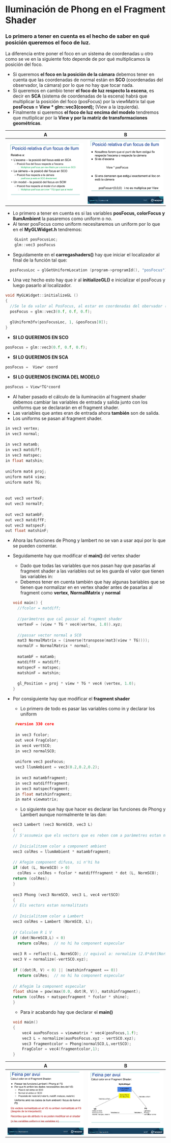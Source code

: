 
# Iluminación de Phong en el Fragment Shader

### Lo primero a tener en cuenta es el hecho de saber en qué posición queremos el foco de luz. 

La diferencia entre poner el foco en un sistema de coordenadas u otro como se ve en la siguiente foto depende de por qué multiplicamos la posición del foco.
 - Si queremos **el foco en la posición de la cámara** debemos tener en cuenta que las coordenadas de normal están en **SCO** (coordenadas del observador, la cámara) por lo que no hay que tocar nada.
 - Si queremos en cambio tener **el foco de luz respecto la escena**, es decir en **SCA** (sistema de coordenadas de la escena) habrá que multiplicar la posición del foco (posFocus) por la viewMatrix tal que **posFocus = View * glm::vec3(coord);** (View a la izquierda).
 - Finalmente si queremos **el foco de luz encima del modelo** tendremos que mutliplicar por la **View y por la matríz de transformaciones geométricas**.

A             |  B
:-------------------------:|:-------------------------:
![](https://github.com/aalexisp/UPC/blob/master/IDI/images/image5.png)  |  ![](https://github.com/aalexisp/UPC/blob/master/IDI/images/image7.png)

 - Lo primero a tener en cuenta es si las variables **posFocus, colorFocus y llumAmbient** la pasaremos como uniform o no.
 - Al tener posFocus como uniform necesitaremos un uniform por lo que en el **MyGLWidget.h** tendremos:

```c++
    GLuint posFocusLoc;
    glm::vec3 posFocus
  ```
  
  - Seguidamente en el **carregashaders()** hay que iniciar el localizador al final de la función tal que:
  ```c++
    posFocusLoc = glGetUniformLocation (program->programId(), "posFocus");
  ```
  - Una vez hecho esto hay que ir al **initializeGL()** e inicializar el posFocus y luego pasarlo al localizador.
  ```c++
  void MyGLWidget::initializeGL ()
{
    //Se le da valor al PosFocus, al estar en coordenadas del obervador (SCO, cámara) debemos poner x = y = z = 0
    posFocus = glm::vec3(0.f, 0.f, 0.f);
  
    glUniform3fv(posFocusLoc, 1, &posFocus[0]);
}

  ```
 - **SI LO QUEREMOS EN SCO**
 ```c++ 
 posFocus = glm::vec3(0.f, 0.f, 0.f);
 ```
 - **SI LO QUEREMOS EN SCA**
 ```c++ 
 posFocus =  View* coord
 ```
 - **SI LO QUEREMOS ENCIMA DEL MODELO**
 ```c++
 posFocus = View*TG*coord
 ```
  - Al haber pasado el cálculo de la iluminación al fragment shader debemos cambiar las variables de entrada y salida junto con los uniforms que se declararán en el fragment shader. 
  - Las variables que antes eran de entrada ahora **también** son de salida.
  - Los uniforms se pasan al fragment shader.
  
  ```c++  
  in vec3 vertex;
  in vec3 normal;

  in vec3 matamb;
  in vec3 matdiff;
  in vec3 matspec;
  in float matshin;

  uniform mat4 proj;
  uniform mat4 view;
  uniform mat4 TG;


  out vec3 vertexF;
  out vec3 normalF;

  out vec3 matambF;
  out vec3 matdiffF;
  out vec3 matspecF;
  out float matshinF;
  ``` 
  - Ahora las funciones de Phong y lambert no se van a usar aqui por lo que se pueden comentar.
  - Seguidamente hay que modificar el **main()** del vertex shader
    - Dado que todas las variables que nos pasan hay que pasarlas al fragment shader a las variables out se les guarda el valor que tienen las variables in:
    - Debemos tener en cuenta también que hay algunas bariables que se tienen que normalizar en en vertex shader antes de pasarlas al fragment como **vertex**, **NormalMatrix** y **normal**
    
    ```c++
    void main() {
      //fcolor = matdiff;

      //paràmetres que cal passar al fragment shader
      vertexF = (view * TG * vec4(vertex, 1.0)).xyz;

      //passar vector normal a SCO
      mat3 NormalMatrix = (inverse(transpose(mat3(view * TG))));
      normalF = NormalMatrix * normal;

      matambF = matamb;
      matdiffF = matdiff;
      matspecF = matspec;
      matshinF = matshin;

      gl_Position = proj * view * TG * vec4 (vertex, 1.0);
    }

    ```
    
  - Por consiguiente hay que modificar el **fragment shader**
    - Lo primero de todo es pasar las variables como in y declarar los uniform
    ```c++
     #version 330 core

     in vec3 fcolor;
     out vec4 FragColor;
     in vec4 vertSCO;
     in vec3 normalSCO;

     uniform vec3 posFocus;
     vec3 llumAmbient = vec3(0.2,0.2,0.2);

     in vec3 matambfragment;
     in vec3 matdifffragment;
     in vec3 matspecfragment;
     in float matshinfragment;
     in mat4 viewmatrix;
    ```
    
    - Lo siguiente que hay que hacer es declarar las funciones de Phong y Lambert aunque normalmente te las dan:
    
    ```c++
    vec3 Lambert (vec3 NormSCO, vec3 L)
    {
    // S'assumeix que els vectors que es reben com a paràmetres estan normalitzats

    // Inicialitzem color a component ambient
    vec3 colRes = llumAmbient * matambfragment;

    // Afegim component difusa, si n'hi ha
    if (dot (L, NormSCO) > 0)
      colRes = colRes + fcolor * matdifffragment * dot (L, NormSCO);
    return (colRes);
    }

    vec3 Phong (vec3 NormSCO, vec3 L, vec4 vertSCO)
    {
    // Els vectors estan normalitzats

    // Inicialitzem color a Lambert
    vec3 colRes = Lambert (NormSCO, L);

    // Calculem R i V
    if (dot(NormSCO,L) < 0)
      return colRes;  // no hi ha component especular

    vec3 R = reflect(-L, NormSCO); // equival a: normalize (2.0*dot(NormSCO,L)*NormSCO - L);
    vec3 V = normalize(-vertSCO.xyz);

    if ((dot(R, V) < 0) || (matshinfragment == 0))
      return colRes;  // no hi ha component especular

    // Afegim la component especular
    float shine = pow(max(0.0, dot(R, V)), matshinfragment);
    return (colRes + matspecfragment * fcolor * shine);
    }

    ```
    
    - Para ir acabando hay que declarar el **main()**
    
    ```c++
    void main()
    {	
        vec4 auxPosFocus = viewmatrix * vec4(posFocus,1.f);
        vec3 L = normalize(auxPosFocus.xyz - vertSCO.xyz);
        vec3 fragmentcolor = Phong(normalSCO,L,vertSCO);
        FragColor = vec4(fragmentcolor,1);
    }
    ```

A             |  B
:-------------------------:|:-------------------------:
![](https://github.com/aalexisp/UPC/blob/master/IDI/images/image8.png)  |  ![](https://github.com/aalexisp/UPC/blob/master/IDI/images/image9.png)

